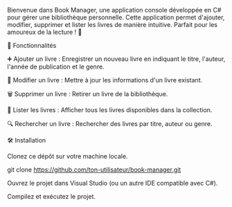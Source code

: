 Bienvenue dans Book Manager, une application console développée en C# pour gérer une bibliothèque personnelle. Cette application permet d'ajouter, modifier, supprimer et lister les livres de manière intuitive. Parfait pour les amoureux de la lecture ! 📖

🎯 Fonctionnalités

➕ Ajouter un livre : Enregistrer un nouveau livre en indiquant le titre, l'auteur, l'année de publication et le genre.

📝 Modifier un livre : Mettre à jour les informations d'un livre existant.


🗑️ Supprimer un livre : Retirer un livre de la bibliothèque.

📜 Lister les livres : Afficher tous les livres disponibles dans la collection.

🔍 Rechercher un livre : Rechercher des livres par titre, auteur ou genre.

🛠️ Installation

Clonez ce dépôt sur votre machine locale.

git clone https://github.com/ton-utilisateur/book-manager.git

Ouvrez le projet dans Visual Studio (ou un autre IDE compatible avec C#).

Compilez et exécutez le projet.
